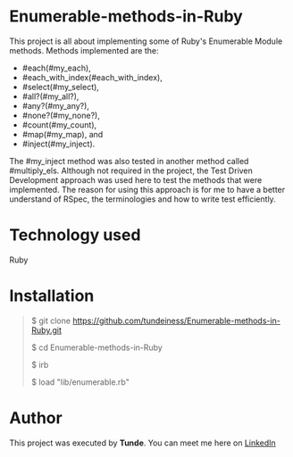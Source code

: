 # Enumerable-methods-in-Ruby

This project is all about implementing some of Ruby's Enumerable Module methods.
Methods implemented are the:

* #each(#my_each),
* #each_with_index(#each_with_index),
* #select(#my_select),
* #all?(#my_all?),
* #any?(#my_any?),
* #none?(#my_none?),
* #count(#my_count),
* #map(#my_map), and
* #inject(#my_inject).

The #my_inject method was also tested in another method called #multiply_els.
Although not required in the project, the Test Driven Development approach was
used here to test the methods that were implemented. The reason for using this
approach is for me to have a better understand of RSpec, the terminologies and
how to write test efficiently.


# Technology used

  Ruby



# Installation

> $ git clone https://github.com/tundeiness/Enumerable-methods-in-Ruby.git
>
> $ cd Enumerable-methods-in-Ruby
>
> $ irb
>
> $ load "lib/enumerable.rb"


# Author

  This project was executed by **Tunde**.
  You can meet me here on [LinkedIn](https://www.linkedin.com/in/tunde-oretade/)
